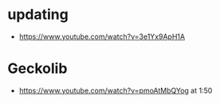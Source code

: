 # updating
 - https://www.youtube.com/watch?v=3e1Yx9ApH1A

# Geckolib
 - https://www.youtube.com/watch?v=pmoAtMbQYog at 1:50

